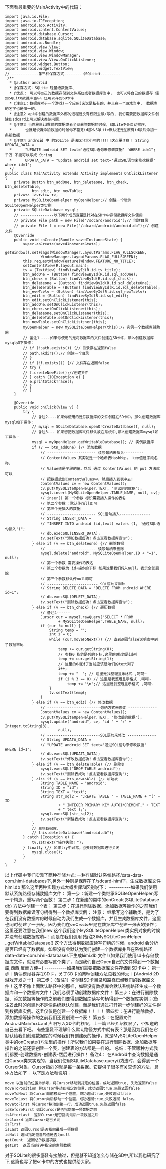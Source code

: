 下面看最重要的MainActivity中的代码：
```  
import java.io.File;
import java.io.IOException;
import android.app.Activity;
import android.content.ContentValues;
import android.database.Cursor;
import android.database.sqlite.SQLiteDatabase;
import android.os.Bundle;
import android.view.View;
import android.view.Window;
import android.view.WindowManager;
import android.view.View.OnClickListener;
import android.widget.Button;
import android.widget.TextView;
// ------------第三种保存方式--------《SQLite》---------  
 /**
  * @author android
  * @保存方式：SQLite 轻量级数据库、
  * @优点： 可以将自己的数据存储到文件系统或者数据库当中， 也可以将自己的数据存 储到SQLite数据库当中，还可以存到SD卡中
  * @注意1：数据库对于一个游戏(一个应用)来说是私有的，并且在一个游戏当中， 数据库的名字也是唯一的。
  * @注意2 apk中创建的数据库外部的进程是没有权限去读/写的, 我们需要把数据库文件创建到sdcard上可以解决类似问题.
  * @注意3 当你删除id靠前的数据或者全部删除数据的时候，SQLite不会自动排序，
  *      也就是说再添加数据的时候你不指定id那么SQLite默认还是在原有id最后添加一条新数据
  * @注意4 android 中 的SQLite 语法区分大小写的!!!!!这点要注意！ String UPDATA_DATA =
  *      "UPDATE android SET text='通过SQL语句来修改数据'  WHERE id=1"; 千万 不能可以写成 String
  *      UPDATA_DATA = "updata android set text='通过SQL语句来修改数据'  where id=1";
  */
public class MainActivity extends Activity implements OnClickListener {
	private Button btn_addOne, btn_deleteone, btn_check, btn_deleteTable,
			btn_edit, btn_newTable;
	private TextView tv;
	private MySQLiteOpenHelper myOpenHelper;// 创建一个继承SQLiteOpenHelper类实例
	private SQLiteDatabase mysql;
	// ---------------以下两个成员变量是针对在SD卡中存储数据库文件使用
	// private File path = new File("/sdcard/android");// 创建目录
	// private File f = new File("/sdcard/android/android.db");// 创建文件
	@Override
	public void onCreate(Bundle savedInstanceState) {
		super.onCreate(savedInstanceState);
		getWindow().setFlags(WindowManager.LayoutParams.FLAG_FULLSCREEN,
				WindowManager.LayoutParams.FLAG_FULLSCREEN);
		this.requestWindowFeature(Window.FEATURE_NO_TITLE);
		setContentView(R.layout.main);
		tv = (TextView) findViewById(R.id.tv_title);
		btn_addOne = (Button) findViewById(R.id.sql_addOne);
		btn_check = (Button) findViewById(R.id.sql_check);
		btn_deleteone = (Button) findViewById(R.id.sql_deleteOne);
		btn_deleteTable = (Button) findViewById(R.id.sql_deleteTable);
		btn_newTable = (Button) findViewById(R.id.sql_newTable);
		btn_edit = (Button) findViewById(R.id.sql_edit);
		btn_edit.setOnClickListener(this);
		btn_addOne.setOnClickListener(this);
		btn_check.setOnClickListener(this);
		btn_deleteone.setOnClickListener(this);
		btn_deleteTable.setOnClickListener(this);
		btn_newTable.setOnClickListener(this);
		myOpenHelper = new MySQLiteOpenHelper(this);// 实例一个数据库辅助器
		// 备注1 ----如果你使用的是将数据库的文件创建在SD卡中，那么创建数据库mysql如下操作：
		// if (!path.exists()) {// 目录存在返回false
		// path.mkdirs();// 创建一个目录
		// }
		// if (!f.exists()) {// 文件存在返回false
		// try {
		// f.createNewFile();//创建文件
		// } catch (IOException e) {
		// e.printStackTrace();
		// }
		// }
	}

	@Override
	public void onClick(View v) {
		try {
			// 备注2----如果你使用的是将数据库的文件创建在SD卡中，那么创建数据库mysql如下操作：
			// mysql = SQLiteDatabase.openOrCreateDatabase(f, null);
			// 备注3--- 如果想把数据库文件默认放在系统中,那么创建数据库mysql如下操作：
			mysql = myOpenHelper.getWritableDatabase(); // 实例数据库
			if (v == btn_addOne) {// 添加数据
				// ---------------------- 读写句柄来插入---------
				// ContentValues 其实就是一个哈希表HashMap， key值是字段名称，
				// Value值是字段的值。然后 通过 ContentValues 的 put 方法就可以
				// 把数据放到ContentValues中，然后插入到表中去!
				ContentValues cv = new ContentValues();
				cv.put(MySQLiteOpenHelper.TEXT, "测试新的数据");
				mysql.insert(MySQLiteOpenHelper.TABLE_NAME, null, cv);
				// inser() 第一个参数 标识需要插入操作的表名
				// 第二个参数 :默认传null即可
				// 第三个是插入的数据
				// ---------------------- SQL语句插入--------------
				// String INSERT_DATA =
				// "INSERT INTO android (id,text) values (1, '通过SQL语句插入')";
				// db.execSQL(INSERT_DATA);
				tv.setText("添加数据成功！点击查看数据库查询");
			} else if (v == btn_deleteone) {// 删除数据
				// ---------------------- 读写句柄来删除
				mysql.delete("android", MySQLiteOpenHelper.ID + "=1", null);
				// 第一个参数 需要操作的表名
				// 第二个参数为 id+操作的下标 如果这里我们传入null，表示全部删除
				// 第三个参数默认传null即可
				// ----------------------- SQL语句来删除
				// String DELETE_DATA = "DELETE FROM android WHERE id=1";
				// db.execSQL(DELETE_DATA);
				tv.setText("删除数据成功！点击查看数据库查询");
			} else if (v == btn_check) {// 遍历数据
				// 备注4------
				Cursor cur = mysql.rawQuery("SELECT * FROM
						+ MySQLiteOpenHelper.TABLE_NAME, null);
				if (cur != null) {
					String temp = "";
					int i = 0;
					while (cur.moveToNext()) {// 直到返回false说明表中到了数据末尾
						temp += cur.getString(0);
						// 参数0 指的是列的下标,这里的0指的是id列
						temp += cur.getString(1);
						// 这里的0相对于当前应该是咱们的text列了
						i++;
						temp += "  "; // 这里是我整理显示格式 ,呵呵~
						if (i % 3 == 0) // 这里是我整理显示格式 ,呵呵~
							temp += "\n";// 这里是我整理显示格式 ,呵呵~
					}
					tv.setText(temp);
				}
			} else if (v == btn_edit) {// 修改数据
				// ------------------------句柄方式来修改 -------------
				ContentValues cv = new ContentValues();
				cv.put(MySQLiteOpenHelper.TEXT, "修改后的数据");
				mysql.update("android", cv, "id " + "=" + Integer.toString(3),
						null);
				// ------------------------SQL语句来修改 -------------
				// String UPDATA_DATA =
				// "UPDATE android SET text='通过SQL语句来修改数据'  WHERE id=1";
				// db.execSQL(UPDATA_DATA);
				tv.setText("修改数据成功！点击查看数据库查询");
			} else if (v == btn_deleteTable) {// 删除表
				mysql.execSQL("DROP TABLE android");
				tv.setText("删除表成功！点击查看数据库查询");
			} else if (v == btn_newTable) {// 新建表
				String TABLE_NAME = "android";
				String ID = "id";
				String TEXT = "text";
				String str_sql2 = "CREATE TABLE " + TABLE_NAME + "(" + ID
						+ " INTEGER PRIMARY KEY AUTOINCREMENT," + TEXT
						+ " text );";
				mysql.execSQL(str_sql2);
				tv.setText("新建表成功！点击查看数据库查询");
			}
			// 删除数据库:
			// this.deleteDatabase("android.db");
		} catch (Exception e) {
			tv.setText("操作失败！");
		} finally {// 如果try中异常，也要对数据库进行关闭
			mysql.close();
		}
	}
}
```
以上代码中我们实现了两种存储方式:
一种存储默认系统路径/data-data-com.himi-databases下,另外一种则是保存在了/sdcard-himi下，生成数据库文件himi.db
那么这里两种实现方式大概步骤和区别说下：
-----------如果我们使用默认系统路径存储数据库文件：
第一步：新建一个类继承SQLiteOpenHelper;写一个构造，重写两个函数！
第二步：在新建的类中的onCreate(SQLiteDatabase db) 方法中创建一个表；
第三步：在进行删除数据、添加数据等操作的之前我们要得到数据库读写句柄得到一个数据库实例；
注意： 继承写这个辅助类，是为了在我们没有数据库的时候自动为我们生成一个数据库，并且生成数据库文件，这里也同时创建了一张表，因为我们在onCreate里是在数据库中创建一张表的操作；这里还要注意在我们new 这个我们这个MySQLiteOpenHelper 类实例对象的时候并没有创建数据库哟~！而是在我们调用 (备注3)MySQLiteOpenHelper ..getWritableDatabase() 这个方法得到数据库读写句柄的时候，android 会分析是否已经有了数据库，如果没有会默认为我们创建一个数据库并且在系统路径data-data-com.himi-databases下生成himi.db 文件!
(如果我们使用sd卡存储数据库文件，就没有必要写这个类了，而是我们自己Open自己的文件得到一个数据库,西西,反而方便~ )
-----------如果我们需要把数据库文件存储到SD卡中：
第一步：确认模拟器存在SD卡，关于SD卡的两种创建方法见我的博文：【Android 2D游戏开发之十】
第二步：（备注1）先创建SD卡目录和路径已经我们的数据库文件！这里不像上面默认路径中的那样，如果没有数据库会默认系统路径生成一个数据库和一个数据库文件！我们必须手动创建数据库文件！
第三步：在进行删除数据、添加数据等操作的之前我们要得到数据库读写句柄得到一个数据库实例；(备注2)此时的创建也不是像系统默认创建，而是我们通过打开第一步创建好的文件得到数据库实例。这里仅仅是创建一个数据库！！！！
第四步：在进行删除数据、添加数据等操作的之前我们还要创建一个表！
第五步：在配置文件AndroidMainfest.xml 声明写入SD卡的权限，上一篇已经介绍权限了，不知道的自己去看下吧。
有些童鞋不理解什么默认路径方式中就有表？那是因为我们在它默认给我们创建数据库的时候我们有创建表的操作，就是MySQLiteOpenHelper类中的onCreate()方法里的操作！所以我们如果要在进行删除数据、添加数据等操作的之前还要创建一个表，创建表的方法都是一样的。
总结：不管哪种方式我们都要-创建数据库-创建表-然后进行操作！
备注4：
在Android中查询数据是通过Cursor类来实现的，当我们使用SQLiteDatabase.query()方法时，会得到一个Cursor对象，Cursor指向的就是每一条数据。它提供了很多有关查询的方法，具体方法如下：
以下是方法和说明：
```  
move 以当前的位置为参考，将Cursor移动到指定的位置，成功返回true, 失败返回false
moveToPosition 将Cursor移动到指定的位置，成功返回true,失败返回false
moveToNext 将Cursor向前移动一个位置，成功返回true,失败返回false
moveToLast 将Cursor向后移动一个位置，成功返回true,失败返回 false。
movetoFirst 将Cursor移动到第一行，成功返回true,失败返回false
isBeforeFirst 返回Cursor是否指向第一项数据之前
isAfterLast  返回Cursor是否指向最后一项数据之后
isClosed 返回Cursor是否关闭
isFirst 
isLast 返回Cursor是否指向最后一项数据
isNull 返回指定位置的值是否为null
getCount  返回总的数据项数
getInt  返回当前行中指定的索引数据
```
对于SQLite的很多童鞋有接触过，但是就不知道怎么存储在SD中,所以我也研究了下,这篇也写了把sd卡中的方式也提供给大家。